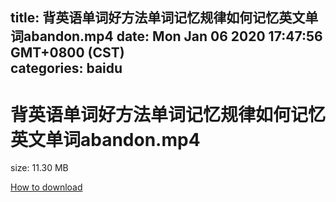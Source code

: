 
title: 背英语单词好方法单词记忆规律如何记忆英文单词abandon.mp4
date: Mon Jan 06 2020 17:47:56 GMT+0800 (CST)    
categories: baidu
---

# 背英语单词好方法单词记忆规律如何记忆英文单词abandon.mp4
size: 11.30 MB
 
 

[How to download](https://bpcam.bemobtrk.com/go/2ceec3aa-1ca2-46d6-b9ff-aaa5c184517c?jno=209)